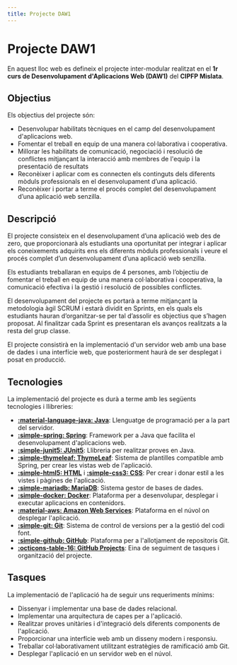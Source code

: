 ```yaml
---
title: Projecte DAW1
---
```

# Projecte DAW1

En aquest lloc web es defineix el projecte inter-modular realitzat
en el __1r curs de Desenvolupament d'Aplicacions Web (DAW1)__
del __CIPFP Mislata__.

## Objectius
Els objectius del projecte són: 

- Desenvolupar habilitats tècniques en el camp del desenvolupament d'aplicacions web. 
- Fomentar el treball en equip de una manera col·laborativa i cooperativa. 
- Millorar les habilitats de comunicació, negociació i resolució de conflictes mitjançant la interacció amb membres de l'equip i la presentació de resultats 
- Reconèixer i aplicar com es connecten els continguts dels diferents mòduls professionals en el desenvolupament d’una aplicació. 
- Reconèixer i portar a terme el procés complet del desenvolupament d’una aplicació web senzilla. 


## Descripció
El projecte consisteix en el desenvolupament d’una aplicació web des de zero,
que proporcionarà als estudiants una oportunitat per integrar i aplicar els coneixements
adquirits ens els diferents mòduls professionals i veure el procés complet d’un desenvolupament d’una aplicació web senzilla.

Els estudiants treballaran en equips de 4 persones, amb l’objectiu de fomentar el treball en equip de una manera col·laborativa i cooperativa,
la comunicació efectiva i la gestió i resolució de possibles conflictes. 

El desenvolupament del projecte es portarà a terme mitjançant la metodologia àgil SCRUM i estarà dividit en Sprints,
en els quals els estudiants hauran d’organitzar-se per tal d’assolir es objectius que s’hagen proposat.
Al finalitzar cada Sprint es presentaran els avanços realitzats a la resta del grup classe.

El projecte consistirà en la implementació d'un servidor web amb una base de dades i una interfície web,
que posteriorment haurà de ser desplegat i posat en producció.


## Tecnologies
La implementació del projecte es durà a terme amb les següents tecnologies i llibreries: 

- __[:material-language-java: Java][java]__: Llenguatge de programació per a la part del servidor.
- __[:simple-spring: Spring][spring]__: Framework per a Java que facilita el desenvolupament d'aplicacions web.
- __[:simple-junit5: JUnit5][junit5]__: Llibreria per realitzar proves en Java.
- __[:simple-thymeleaf: ThymeLeaf][thymeleaf]__: Sistema de plantilles compatible amb Spring, per crear les vistas web de l'aplicació.
- __[:simple-html5: HTML][html]__ i __[:simple-css3: CSS][css]__: Per crear i donar estil a les vistes i pàgines de l'aplicació.
- __[:simple-mariadb: MariaDB][mariadb]__: Sistema gestor de bases de dades.
- __[:simple-docker: Docker][docker]__: Plataforma per a desenvolupar, desplegar i executar aplicacions en contenidors.
- __[:material-aws: Amazon Web Services][aws]__: Plataforma en el núvol on desplegar l'aplicació.
- __[:simple-git: Git][git]__: Sistema de control de versions per a la gestió del codi font.
- __[:simple-github: GitHub][github]__: Plataforma per a l'allotjament de repositoris Git.
- __[:octicons-table-16: GitHub Projects][github-projects]__: Eina de seguiment de tasques i organització del projecte.

[java]: https://www.java.com/
[spring]: https://spring.io/
[junit5]: https://junit.org/junit5/
[thymeleaf]: https://www.thymeleaf.org/
[html]: https://developer.mozilla.org/es/docs/Web/HTML
[css]: https://developer.mozilla.org/es/docs/Web/CSS
[mariadb]: https://mariadb.org/
[docker]: https://www.docker.com/
[aws]: https://aws.amazon.com/
[git]: https://git-scm.com/
[github]: https://github.com
[github-projects]: https://docs.github.com/es/issues/planning-and-tracking-with-projects/learning-about-projects/about-projects


## Tasques
La implementació de l'aplicació ha de seguir uns requeriments mínims:

- Dissenyar i implementar una base de dades relacional.
- Implementar una arquitectura de capes per a l'aplicació.
- Realitzar proves unitàries i d'integració dels diferents components de l'aplicació.
- Proporcionar una interfície web amb un disseny modern i responsiu.
- Treballar col·laborativament utilitzant estratègies de ramificació amb Git.
- Desplegar l'aplicació en un servidor web en el núvol.
